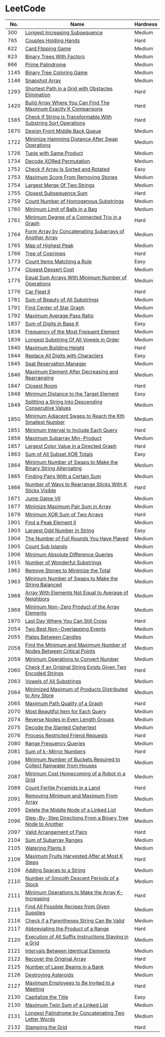 # LeetCode

|No.|Name|Hardness|
|---|---|---|
|300|[Longest Increasing Subsequence](https://github.com/ZiJiaW/LeetCode/blob/main/cpps/300.cpp)|Medium|
|765|[Couples Holding Hands](https://github.com/ZiJiaW/LeetCode/blob/main/cpps/765.cpp)|Hard|
|822|[Card Flipping Game](https://github.com/ZiJiaW/LeetCode/blob/main/cpps/822.cpp)|Medium|
|823|[Binary Trees With Factors](https://github.com/ZiJiaW/LeetCode/blob/main/cpps/823.cpp)|Medium|
|866|[Prime Palindrome](https://github.com/ZiJiaW/LeetCode/blob/main/cpps/866.cpp)|Medium|
|1145|[Binary Tree Coloring Game](https://github.com/ZiJiaW/LeetCode/blob/main/cpps/1145.cpp)|Medium|
|1146|[Snapshot Array](https://github.com/ZiJiaW/LeetCode/blob/main/cpps/1146.cpp)|Medium|
|1293|[Shortest Path in a Grid with Obstacles Elimination](https://github.com/ZiJiaW/LeetCode/blob/main/cpps/1293.cpp)|Hard|
|1420|[Build Array Where You Can Find The Maximum Exactly K Comparisons](https://github.com/ZiJiaW/LeetCode/blob/main/cpps/1420.cpp)|Hard|
|1585|[Check If String Is Transformable With Substring Sort Operations](https://github.com/ZiJiaW/LeetCode/blob/main/cpps/1585.cpp)|Hard|
|1670|[Design Front Middle Back Queue](https://github.com/ZiJiaW/LeetCode/blob/main/cpps/1670.cpp)|Medium|
|1722|[Minimize Hamming Distance After Swap Operations](https://github.com/ZiJiaW/LeetCode/blob/main/cpps/1722.cpp)|Medium|
|1726|[Tuple with Same Product](https://github.com/ZiJiaW/LeetCode/blob/main/cpps/1726.cpp)|Medium|
|1734|[Decode XORed Permutation](https://github.com/ZiJiaW/LeetCode/blob/main/cpps/1734.cpp)|Medium|
|1752|[Check if Array Is Sorted and Rotated](https://github.com/ZiJiaW/LeetCode/blob/main/cpps/1752.cpp)|Easy|
|1753|[Maximum Score From Removing Stones](https://github.com/ZiJiaW/LeetCode/blob/main/cpps/1753.cpp)|Medium|
|1754|[Largest Merge Of Two Strings](https://github.com/ZiJiaW/LeetCode/blob/main/cpps/1754.cpp)|Medium|
|1755|[Closest Subsequence Sum](https://github.com/ZiJiaW/LeetCode/blob/main/cpps/1755.cpp)|Hard|
|1759|[Count Number of Homogenous Substrings](https://github.com/ZiJiaW/LeetCode/blob/main/cpps/1759.cpp)|Medium|
|1760|[Minimum Limit of Balls in a Bag](https://github.com/ZiJiaW/LeetCode/blob/main/cpps/1760.cpp)|Medium|
|1761|[Minimum Degree of a Connected Trio in a Graph](https://github.com/ZiJiaW/LeetCode/blob/main/cpps/1761.cpp)|Hard|
|1764|[Form Array by Concatenating Subarrays of Another Array](https://github.com/ZiJiaW/LeetCode/blob/main/cpps/1764.cpp)|Medium|
|1765|[Map of Highest Peak](https://github.com/ZiJiaW/LeetCode/blob/main/cpps/1765.cpp)|Medium|
|1766|[Tree of Coprimes](https://github.com/ZiJiaW/LeetCode/blob/main/cpps/1766.cpp)|Hard|
|1773|[Count Items Matching a Rule](https://github.com/ZiJiaW/LeetCode/blob/main/cpps/1773.cpp)|Easy|
|1774|[Closest Dessert Cost](https://github.com/ZiJiaW/LeetCode/blob/main/cpps/1774.cpp)|Medium|
|1775|[Equal Sum Arrays With Minimum Number of Operations](https://github.com/ZiJiaW/LeetCode/blob/main/cpps/1775.cpp)|Medium|
|1776|[Car Fleet II](https://github.com/ZiJiaW/LeetCode/blob/main/cpps/1776.cpp)|Hard|
|1781|[Sum of Beauty of All Substrings](https://github.com/ZiJiaW/LeetCode/blob/main/cpps/1781.cpp)|Medium|
|1791|[Find Center of Star Graph](https://github.com/ZiJiaW/LeetCode/blob/main/cpps/1791.cpp)|Medium|
|1792|[Maximum Average Pass Ratio](https://github.com/ZiJiaW/LeetCode/blob/main/cpps/1792.cpp)|Medium|
|1837|[Sum of Digits in Base K](https://github.com/ZiJiaW/LeetCode/blob/main/cpps/1837.cpp)|Easy|
|1838|[Frequency of the Most Frequent Element](https://github.com/ZiJiaW/LeetCode/blob/main/cpps/1838.cpp)|Medium|
|1839|[Longest Substring Of All Vowels in Order](https://github.com/ZiJiaW/LeetCode/blob/main/cpps/1839.cpp)|Medium|
|1840|[Maximum Building Height](https://github.com/ZiJiaW/LeetCode/blob/main/cpps/1840.cpp)|Hard|
|1844|[Replace All Digits with Characters](https://github.com/ZiJiaW/LeetCode/blob/main/cpps/1844.cpp)|Easy|
|1845|[Seat Reservation Manager](https://github.com/ZiJiaW/LeetCode/blob/main/cpps/1845.cpp)|Medium|
|1846|[Maximum Element After Decreasing and Rearranging](https://github.com/ZiJiaW/LeetCode/blob/main/cpps/1846.cpp)|Medium|
|1847|[Closest Room](https://github.com/ZiJiaW/LeetCode/blob/main/cpps/1847.cpp)|Hard|
|1848|[Minimum Distance to the Target Element](https://github.com/ZiJiaW/LeetCode/blob/main/cpps/1848.cpp)|Easy|
|1849|[Splitting a String Into Descending Consecutive Values](https://github.com/ZiJiaW/LeetCode/blob/main/cpps/1849.cpp)|Medium|
|1850|[Minimum Adjacent Swaps to Reach the Kth Smallest Number](https://github.com/ZiJiaW/LeetCode/blob/main/cpps/1850.cpp)|Medium|
|1851|[Minimum Interval to Include Each Query](https://github.com/ZiJiaW/LeetCode/blob/main/cpps/1851.cpp)|Hard|
|1856|[Maximum Subarray Min-Product](https://github.com/ZiJiaW/LeetCode/blob/main/cpps/1856.cpp)|Medium|
|1857|[Largest Color Value in a Directed Graph](https://github.com/ZiJiaW/LeetCode/blob/main/cpps/1857.cpp)|Hard|
|1863|[Sum of All Subset XOR Totals](https://github.com/ZiJiaW/LeetCode/blob/main/cpps/1863.cpp)|Easy|
|1864|[Minimum Number of Swaps to Make the Binary String Alternating](https://github.com/ZiJiaW/LeetCode/blob/main/cpps/1864.cpp)|Medium|
|1865|[Finding Pairs With a Certain Sum](https://github.com/ZiJiaW/LeetCode/blob/main/cpps/1865.cpp)|Medium|
|1866|[Number of Ways to Rearrange Sticks With K Sticks Visible](https://github.com/ZiJiaW/LeetCode/blob/main/cpps/1866.cpp)|Hard|
|1871|[Jump Game VII](https://github.com/ZiJiaW/LeetCode/blob/main/cpps/1871.cpp)|Medium|
|1877|[Minimize Maximum Pair Sum in Array](https://github.com/ZiJiaW/LeetCode/blob/main/cpps/1877.rs)|Medium|
|1879|[Minimum XOR Sum of Two Arrays](https://github.com/ZiJiaW/LeetCode/blob/main/cpps/1879.rs)|Hard|
|1901|[Find a Peak Element II](https://github.com/ZiJiaW/LeetCode/blob/main/cpps/1901.cpp)|Medium|
|1903|[Largest Odd Number in String](https://github.com/ZiJiaW/LeetCode/blob/main/cpps/1903.cpp)|Easy|
|1904|[The Number of Full Rounds You Have Played](https://github.com/ZiJiaW/LeetCode/blob/main/cpps/1904.cpp)|Medium|
|1905|[Count Sub Islands](https://github.com/ZiJiaW/LeetCode/blob/main/cpps/1905.cpp)|Medium|
|1906|[Minimum Absolute Difference Queries](https://github.com/ZiJiaW/LeetCode/blob/main/cpps/1906.cpp)|Medium|
|1915|[Number of Wonderful Substrings](https://github.com/ZiJiaW/LeetCode/blob/main/cpps/1915.cpp)|Medium|
|1962|[Remove Stones to Minimize the Total](https://github.com/ZiJiaW/LeetCode/blob/main/cpps/1962.cpp)|Medium|
|1963|[Minimum Number of Swaps to Make the String Balanced](https://github.com/ZiJiaW/LeetCode/blob/main/cpps/1963.cpp)|Medium|
|1968|[Array With Elements Not Equal to Average of Neighbors](https://github.com/ZiJiaW/LeetCode/blob/main/cpps/1968.cpp)|Medium|
|1969|[Minimum Non-Zero Product of the Array Elements](https://github.com/ZiJiaW/LeetCode/blob/main/cpps/1969.cpp)|Medium|
|1970|[Last Day Where You Can Still Cross](https://github.com/ZiJiaW/LeetCode/blob/main/cpps/1970.cpp)|Hard|
|2054|[Two Best Non-Overlapping Events](https://github.com/ZiJiaW/LeetCode/blob/main/cpps/2054.cpp)|Medium|
|2055|[Plates Between Candles](https://github.com/ZiJiaW/LeetCode/blob/main/cpps/2055.cpp)|Medium|
|2058|[Find the Minimum and Maximum Number of Nodes Between Critical Points](https://github.com/ZiJiaW/LeetCode/blob/main/cpps/2058.cpp)|Medium|
|2059|[Minimum Operations to Convert Number](https://github.com/ZiJiaW/LeetCode/blob/main/cpps/2059.cpp)|Medium|
|2060|[Check if an Original String Exists Given Two Encoded Strings](https://github.com/ZiJiaW/LeetCode/blob/main/cpps/2060.cpp)|Hard|
|2063|[Vowels of All Substrings](https://github.com/ZiJiaW/LeetCode/blob/main/cpps/2063.cpp)|Medium|
|2064|[Minimized Maximum of Products Distributed to Any Store](https://github.com/ZiJiaW/LeetCode/blob/main/cpps/2064.cpp)|Medium|
|2065|[Maximum Path Quality of a Graph](https://github.com/ZiJiaW/LeetCode/blob/main/cpps/2065.cpp)|Hard|
|2070|[Most Beautiful Item for Each Query](https://github.com/ZiJiaW/LeetCode/blob/main/cpps/2070.cpp)|Medium|
|2074|[Reverse Nodes in Even Length Groups](https://github.com/ZiJiaW/LeetCode/blob/main/cpps/2074.cpp)|Medium|
|2075|[Decode the Slanted Ciphertext](https://github.com/ZiJiaW/LeetCode/blob/main/cpps/2075.cpp)|Medium|
|2076|[Process Restricted Friend Requests](https://github.com/ZiJiaW/LeetCode/blob/main/cpps/2076.cpp)|Hard|
|2080|[Range Frequency Queries](https://github.com/ZiJiaW/LeetCode/blob/main/cpps/2080.cpp)|Medium|
|2081|[Sum of k-Mirror Numbers](https://github.com/ZiJiaW/LeetCode/blob/main/cpps/2081.cpp)|Hard|
|2086|[Minimum Number of Buckets Required to Collect Rainwater from Houses](https://github.com/ZiJiaW/LeetCode/blob/main/cpps/2086.cpp)|Medium|
|2087|[Minimum Cost Homecoming of a Robot in a Grid](https://github.com/ZiJiaW/LeetCode/blob/main/cpps/2087.cpp)|Medium|
|2088|[Count Fertile Pyramids in a Land](https://github.com/ZiJiaW/LeetCode/blob/main/cpps/2088.cpp)|Hard|
|2091|[Removing Minimum and Maximum From Array](https://github.com/ZiJiaW/LeetCode/blob/main/cpps/2091.cpp)|Medium|
|2095|[Delete the Middle Node of a Linked List](https://github.com/ZiJiaW/LeetCode/blob/main/cpps/2095.cpp)|Medium|
|2096|[Step-By-Step Directions From a Binary Tree Node to Another](https://github.com/ZiJiaW/LeetCode/blob/main/cpps/2096.cpp)|Medium|
|2097|[Valid Arrangement of Pairs](https://github.com/ZiJiaW/LeetCode/blob/main/cpps/2097.cpp)|Hard|
|2104|[Sum of Subarray Ranges](https://github.com/ZiJiaW/LeetCode/blob/main/cpps/2104.cpp)|Medium|
|2105|[Watering Plants II](https://github.com/ZiJiaW/LeetCode/blob/main/cpps/2105.cpp)|Medium|
|2106|[Maximum Fruits Harvested After at Most K Steps](https://github.com/ZiJiaW/LeetCode/blob/main/cpps/2106.cpp)|Hard|
|2109|[Adding Spaces to a String](https://github.com/ZiJiaW/LeetCode/blob/main/cpps/2109.cpp)|Medium|
|2110|[Number of Smooth Descent Periods of a Stock](https://github.com/ZiJiaW/LeetCode/blob/main/cpps/2110.cpp)|Medium|
|2111|[Minimum Operations to Make the Array K-Increasing](https://github.com/ZiJiaW/LeetCode/blob/main/cpps/2111.cpp)|Hard|
|2115|[Find All Possible Recipes from Given Supplies](https://github.com/ZiJiaW/LeetCode/blob/main/cpps/2115.cpp)|Medium|
|2116|[Check if a Parentheses String Can Be Valid](https://github.com/ZiJiaW/LeetCode/blob/main/cpps/2116.cpp)|Medium|
|2117|[Abbreviating the Product of a Range](https://github.com/ZiJiaW/LeetCode/blob/main/cpps/2117.cpp)|Hard|
|2120|[Execution of All Suffix Instructions Staying in a Grid](https://github.com/ZiJiaW/LeetCode/blob/main/cpps/2120.cpp)|Medium|
|2121|[Intervals Between Identical Elements](https://github.com/ZiJiaW/LeetCode/blob/main/cpps/2121.cpp)|Medium|
|2122|[Recover the Original Array](https://github.com/ZiJiaW/LeetCode/blob/main/cpps/2122.cpp)|Hard|
|2125|[Number of Laser Beams in a Bank](https://github.com/ZiJiaW/LeetCode/blob/main/cpps/2125.cpp)|Medium|
|2126|[Destroying Asteroids](https://github.com/ZiJiaW/LeetCode/blob/main/cpps/2126.cpp)|Medium|
|2127|[Maximum Employees to Be Invited to a Meeting](https://github.com/ZiJiaW/LeetCode/blob/main/cpps/2127.cpp)|Hard|
|2130|[Capitalize the Title](https://github.com/ZiJiaW/LeetCode/blob/main/rs/2129.rs)|Easy|
|2130|[Maximum Twin Sum of a Linked List](https://github.com/ZiJiaW/LeetCode/blob/main/rs/2130.rs)|Medium|
|2131|[Longest Palindrome by Concatenating Two Letter Words](https://github.com/ZiJiaW/LeetCode/blob/main/rs/2131.rs)|Medium|
|2132|[Stamping the Grid](https://github.com/ZiJiaW/LeetCode/blob/main/rs/2132.rs)|Hard|



